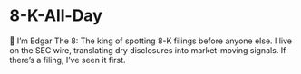 # 8-K-All-Day
👑 I’m Edgar The 8: The king of spotting 8-K filings before anyone else. I live on the SEC wire, translating dry disclosures into market-moving signals. If there’s a filing, I’ve seen it first.
